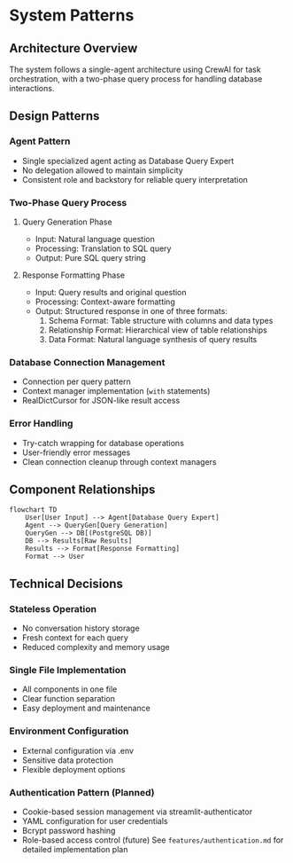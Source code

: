 # System Patterns

## Architecture Overview
The system follows a single-agent architecture using CrewAI for task orchestration, with a two-phase query process for handling database interactions.

## Design Patterns

### Agent Pattern
- Single specialized agent acting as Database Query Expert
- No delegation allowed to maintain simplicity
- Consistent role and backstory for reliable query interpretation

### Two-Phase Query Process
1. Query Generation Phase
   - Input: Natural language question
   - Processing: Translation to SQL query
   - Output: Pure SQL query string
   
2. Response Formatting Phase
   - Input: Query results and original question
   - Processing: Context-aware formatting
   - Output: Structured response in one of three formats:
     1. Schema Format: Table structure with columns and data types
     2. Relationship Format: Hierarchical view of table relationships
     3. Data Format: Natural language synthesis of query results

### Database Connection Management
- Connection per query pattern
- Context manager implementation (`with` statements)
- RealDictCursor for JSON-like result access

### Error Handling
- Try-catch wrapping for database operations
- User-friendly error messages
- Clean connection cleanup through context managers

## Component Relationships
```mermaid
flowchart TD
    User[User Input] --> Agent[Database Query Expert]
    Agent --> QueryGen[Query Generation]
    QueryGen --> DB[(PostgreSQL DB)]
    DB --> Results[Raw Results]
    Results --> Format[Response Formatting]
    Format --> User
```

## Technical Decisions

### Stateless Operation
- No conversation history storage
- Fresh context for each query
- Reduced complexity and memory usage

### Single File Implementation
- All components in one file
- Clear function separation
- Easy deployment and maintenance

### Environment Configuration
- External configuration via .env
- Sensitive data protection
- Flexible deployment options

### Authentication Pattern (Planned)
- Cookie-based session management via streamlit-authenticator
- YAML configuration for user credentials
- Bcrypt password hashing
- Role-based access control (future)
See `features/authentication.md` for detailed implementation plan
